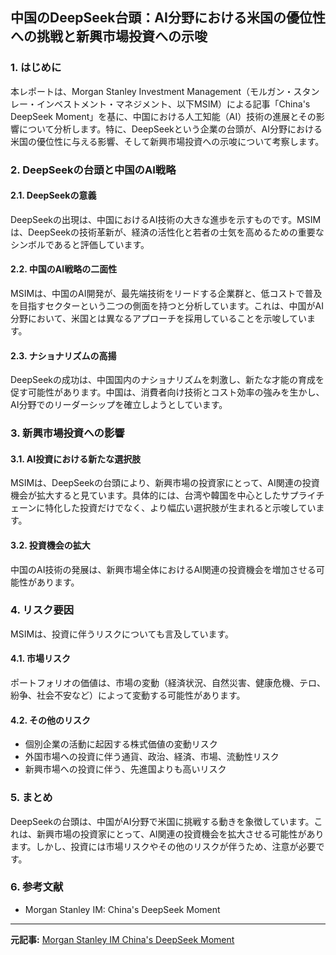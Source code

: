 ## 中国のDeepSeek台頭：AI分野における米国の優位性への挑戦と新興市場投資への示唆

### 1. はじめに

本レポートは、Morgan Stanley Investment Management（モルガン・スタンレー・インベストメント・マネジメント、以下MSIM）による記事「China's DeepSeek Moment」を基に、中国における人工知能（AI）技術の進展とその影響について分析します。特に、DeepSeekという企業の台頭が、AI分野における米国の優位性に与える影響、そして新興市場投資への示唆について考察します。

### 2. DeepSeekの台頭と中国のAI戦略

#### 2.1. DeepSeekの意義

DeepSeekの出現は、中国におけるAI技術の大きな進歩を示すものです。MSIMは、DeepSeekの技術革新が、経済の活性化と若者の士気を高めるための重要なシンボルであると評価しています。

#### 2.2. 中国のAI戦略の二面性

MSIMは、中国のAI開発が、最先端技術をリードする企業群と、低コストで普及を目指すセクターという二つの側面を持つと分析しています。これは、中国がAI分野において、米国とは異なるアプローチを採用していることを示唆しています。

#### 2.3. ナショナリズムの高揚

DeepSeekの成功は、中国国内のナショナリズムを刺激し、新たな才能の育成を促す可能性があります。中国は、消費者向け技術とコスト効率の強みを生かし、AI分野でのリーダーシップを確立しようとしています。

### 3. 新興市場投資への影響

#### 3.1. AI投資における新たな選択肢

MSIMは、DeepSeekの台頭により、新興市場の投資家にとって、AI関連の投資機会が拡大すると見ています。具体的には、台湾や韓国を中心としたサプライチェーンに特化した投資だけでなく、より幅広い選択肢が生まれると示唆しています。

#### 3.2. 投資機会の拡大

中国のAI技術の発展は、新興市場全体におけるAI関連の投資機会を増加させる可能性があります。

### 4. リスク要因

MSIMは、投資に伴うリスクについても言及しています。

#### 4.1. 市場リスク

ポートフォリオの価値は、市場の変動（経済状況、自然災害、健康危機、テロ、紛争、社会不安など）によって変動する可能性があります。

#### 4.2. その他のリスク

* 個別企業の活動に起因する株式価値の変動リスク
* 外国市場への投資に伴う通貨、政治、経済、市場、流動性リスク
* 新興市場への投資に伴う、先進国よりも高いリスク

### 5. まとめ

DeepSeekの台頭は、中国がAI分野で米国に挑戦する動きを象徴しています。これは、新興市場の投資家にとって、AI関連の投資機会を拡大させる可能性があります。しかし、投資には市場リスクやその他のリスクが伴うため、注意が必要です。

### 6. 参考文献

* Morgan Stanley IM: China's DeepSeek Moment

---


**元記事:** [Morgan Stanley IM China's DeepSeek Moment ](https://www.fundresearch.de/kuenstliche-intelligenz/morgan-stanley-im-china-s-deepseek-moment.php)